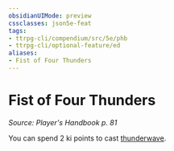 ```yaml
---
obsidianUIMode: preview
cssclasses: json5e-feat
tags:
- ttrpg-cli/compendium/src/5e/phb
- ttrpg-cli/optional-feature/ed
aliases:
- Fist of Four Thunders
---
```

# Fist of Four Thunders
*Source: Player's Handbook p. 81*  

You can spend 2 ki points to cast [thunderwave](/3-Mechanics/CLI/Compendium/spells/thunderwave.md).